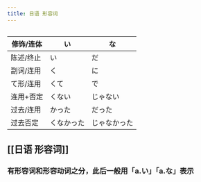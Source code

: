 ```yaml
---
title: 日语 形容词
---
```


## ## 
| 修饰/连体 | い             | な               |
| --------- | -------------- | ---------------- |
| 陈述/终止 | い             | だ               |
| 副词/连用 | く             | に               |
| て形/连用 | くて           | で               |
| 连用+否定      | くない         | じゃない         |
| 过去/连用 | かった         | だった           |
| 过去否定  | くなかった     | じゃなかった     |
## [[日语 形容词]]
### 有形容词和形容动词之分，此后一般用「a.い」「a.な」表示